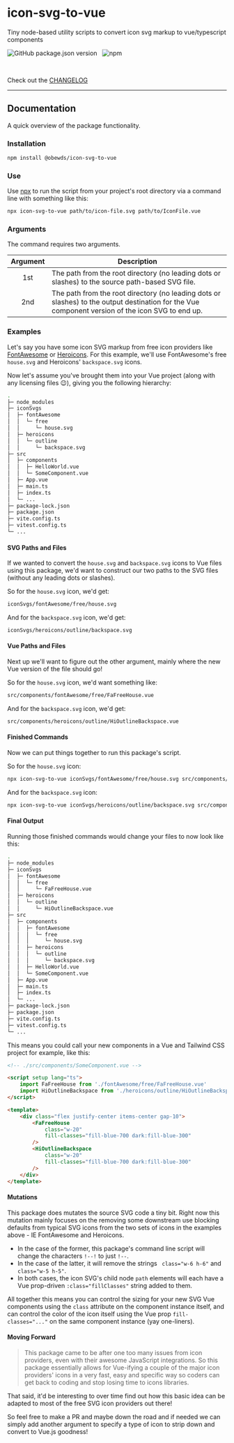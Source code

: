 # icon-svg-to-vue

Tiny node-based utility scripts to convert icon svg markup to vue/typescript components

![GitHub package.json version](https://img.shields.io/github/package-json/v/obewds/icon-svg-to-vue?label=Github&logo=github&style=for-the-badge) &nbsp; ![npm](https://img.shields.io/npm/v/@obewds/icon-svg-to-vue?color=%23cc3534&logo=npm&style=for-the-badge)

<br>

Check out the [CHANGELOG](https://github.com/obewds/icon-svg-to-vue/blob/main/CHANGELOG.md)

---
## Documentation

A quick overview of the package functionality.


### Installation

```bash
npm install @obewds/icon-svg-to-vue
```

### Use

Use [npx](https://docs.npmjs.com/cli/v8/commands/npx) to run the script from your project's root directory via a command line with something like this:

```bash
npx icon-svg-to-vue path/to/icon-file.svg path/to/IconFile.vue
```

### Arguments

The command requires two arguments.

| Argument | Description |
|:--------:| ----------- |
| 1st      | The path from the root directory (no leading dots or slashes) to the source path-based SVG file. |
| 2nd      | The path from the root directory (no leading dots or slashes) to the output destination for the Vue component version of the icon SVG to end up. |

### Examples

Let's say you have some icon SVG markup from free icon providers like [FontAwesome](https://fontawesome.com/) or [Heroicons](https://heroicons.com/). For this example, we'll use FontAwesome's free `house.svg` and Heroicons' `backspace.svg` icons.

Now let's assume you've brought them into your Vue project (along with any licensing files 😉), giving you the following hierarchy:

```bash
.
├─ node_modules
├─ iconSvgs
│  ├─ fontAwesome
│  │  └─ free
│  │     └─ house.svg
│  ├─ heroicons
│  │  └─ outline
│  │     └─ backspace.svg
├─ src
│  ├─ components
│  │  ├─ HelloWorld.vue
│  │  └─ SomeComponent.vue
│  ├─ App.vue
│  ├─ main.ts
│  ├─ index.ts
│  └─ ...
├─ package-lock.json
├─ package.json
├─ vite.config.ts
├─ vitest.config.ts
└─ ...

```

#### SVG Paths and Files

If we wanted to convert the `house.svg` and `backspace.svg` icons to Vue files using this package, we'd want to construct our two paths to the SVG files (without any leading dots or slashes).

So for the `house.svg` icon, we'd get:

```bash
iconSvgs/fontAwesome/free/house.svg
```

And for the `backspace.svg` icon, we'd get:

```bash
iconSvgs/heroicons/outline/backspace.svg
```

#### Vue Paths and Files

Next up we'll want to figure out the other argument, mainly where the new Vue version of the file should go!

So for the `house.svg` icon, we'd want something like:

```bash
src/components/fontAwesome/free/FaFreeHouse.vue
```

And for the `backspace.svg` icon, we'd get:

```bash
src/components/heroicons/outline/HiOutlineBackspace.vue
```

#### Finished Commands

Now we can put things together to run this package's script.

So for the `house.svg` icon:

```bash
npx icon-svg-to-vue iconSvgs/fontAwesome/free/house.svg src/components/fontAwesome/free/FaFreeHouse.vue
```

And for the `backspace.svg` icon:

```bash
npx icon-svg-to-vue iconSvgs/heroicons/outline/backspace.svg src/components/heroicons/outline/HiOutlineBackspace.vue
```

#### Final Output

Running those finished commands would change your files to now look like this:

```bash
.
├─ node_modules
├─ iconSvgs
│  ├─ fontAwesome
│  │  └─ free
│  │     └─ FaFreeHouse.vue
│  ├─ heroicons
│  │  └─ outline
│  │     └─ HiOutlineBackspace.vue
├─ src
│  ├─ components
│  │  ├─ fontAwesome
│  │  │  └─ free
│  │  │     └─ house.svg
│  │  ├─ heroicons
│  │  │  └─ outline
│  │  │     └─ backspace.svg
│  │  ├─ HelloWorld.vue
│  │  └─ SomeComponent.vue
│  ├─ App.vue
│  ├─ main.ts
│  ├─ index.ts
│  └─ ...
├─ package-lock.json
├─ package.json
├─ vite.config.ts
├─ vitest.config.ts
└─ ...

```

This means you could call your new components in a Vue and Tailwind CSS project for example, like this:

```html
<!-- ./src/components/SomeComponent.vue -->

<script setup lang="ts">
    import FaFreeHouse from './fontAwesome/free/FaFreeHouse.vue'
    import HiOutlineBackspace from './heroicons/outline/HiOutlineBackspace.vue'
</script>

<template>
    <div class="flex justify-center items-center gap-10">
        <FaFreeHouse
            class="w-20"
            fill-classes="fill-blue-700 dark:fill-blue-300"
        />
        <HiOutlineBackspace
            class="w-20"
            fill-classes="fill-blue-700 dark:fill-blue-300"
        />
    </div>
</template>
```

#### Mutations

This package does mutates the source SVG code a tiny bit. Right now this mutation mainly focuses on the removing some downstream use blocking defaults from typical SVG icons from the two sets of icons in the examples above - IE FontAwesome and Heroicons.

* In the case of the former, this package's command line script will change the characters `!--!` to just `!--`.
* In the case of the latter, it will remove the strings ` class="w-6 h-6"` and ` class="w-5 h-5"`.
* In both cases, the icon SVG's child node `path` elements will each have a Vue prop-driven `:class="fillClasses"` string added to them.

All together this means you can control the sizing for your new SVG Vue components using the `class` attribute on the component instance itself, and can control the color of the icon itself using the Vue prop `fill-classes="..."` on the same component instance (yay one-liners).

#### Moving Forward

> This package came to be after one too many issues from icon providers, even with their awesome JavaScript integrations. So this package essentially allows for Vue-ifying a couple of the major icon providers' icons in a very fast, easy and specific way so coders can get back to coding and stop losing time to icons libraries.

That said, it'd be interesting to over time find out how this basic idea can be adapted to most of the free SVG icon providers out there!

So feel free to make a PR and maybe down the road and if needed we can simply add another argument to specify a type of icon to strip down and convert to Vue.js goodness!

<br>
